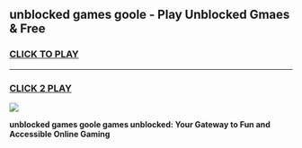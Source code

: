 
## unblocked games goole - Play Unblocked Gmaes & Free
<h3>
<a href="https://news.freeplayer.one?title=unblocked_games_goole&ref=23F">CLICK TO PLAY</a></h3>
<hr>

<h3>
<a href="https://news.freeplayer.one?title=unblocked_games_goole&ref=23F">CLICK 2 PLAY</a>
  
</h3>

<a href="https://news.freeplayer.one?title=unblocked_games_goole&ref=23F/"><img src="https://clearcache.store/games.png"></a>


**unblocked games goole games unblocked: Your Gateway to Fun and Accessible Online Gaming**
